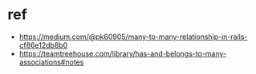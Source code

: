 # ref
- https://medium.com/@pk60905/many-to-many-relationship-in-rails-cf86e12db8b0
- https://teamtreehouse.com/library/has-and-belongs-to-many-associations#notes